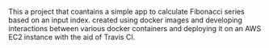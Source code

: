 This a project that coantains a simple app to calculate Fibonacci series based on an input index. created using docker images and developing interactions between various docker containers and deploying it on an AWS EC2 instance with the aid of Travis CI. 
